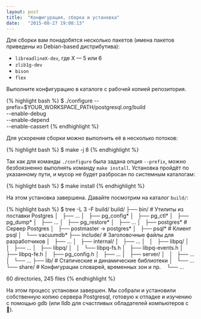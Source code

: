 ```yaml
---
layout: post
title:  "Конфигурация, сборка и установка"
date:   "2015-08-27 19:08:13"
---
```

Для сборки вам понадобятся несколько пакетов (имена пакетов приведены из Debian-based дистрибутива):

* ``libreadlineX-dev``, где X &mdash; 5 или 6
* ``zlib1g-dev``
* ``bison``
* ``flex``

Выполните конфигурацию в каталоге с рабочей копией репозитория.

{% highlight bash %}
$ ./configure --prefix=$YOUR_WORKSPACE_PATH/postgresql.org/build  \
    --enable-debug      \
    --enable-depend     \
    --enable-cassert
{% endhighlight %}

Для ускорения сборки можно выполнить её в несколько потоков:

{% highlight bash %}
$ make -j 8
{% endhighlight %}

Так как для команды ```./configure``` была задана опция ```--prefix```,
можно безбоязненно выполнять команду ```make install```.
Установка пройдёт по указанному пути,
и мусор не будет разбросан по системным каталогам:

{% highlight bash %}
$ make install
{% endhighlight %}

На этом установка завершена. Давайте посмотрим на каталог ```build/```:

{% highlight bash %}
$ tree -L 3 -F build/
build/
├── bin/                            # Утилиты из поставки Postgres
│   ├── ...
│   ├── pg_config*
│   ├── pg_ctl*
│   ├── pg_dump*
│   ├── ...
│   ├── pg_restore*
│   ├── ...
│   ├── postgres*                   # Сервер Postgres
│   ├── postmaster -> postgres*
│   ├── psql*                       # Клиент psql
│   └── vacuumdb*
├── include/                        # Заголовочные файлы для разработчиков
│   ├── ...
│   ├── internal/
│   ├── ...
│   │   ├── libpq/
│   │   ├── ...
│   ├── libpq/
│   │   └── libpq-fs.h
│   ├── libpq-events.h
│   ├── libpq-fe.h
│   ├── pg_config.h
│   ├── ...
│   ├── server/
│   │   ├── ...
│   └── ...
├── lib/                            # Статические и динамические библиотеки
│   └── ...
└── share/                          # Конфигурации словарей, временных зон и пр.
    └── ...

60 directories, 245 files
{% endhighlight %}

На этом процесс установки завершен.
Мы собрали и установили собственную копию сервера Postgresql, готовую к отладке и изучению с помощью gdb (или lldb для счастливых обладателей компьютеров с ).
